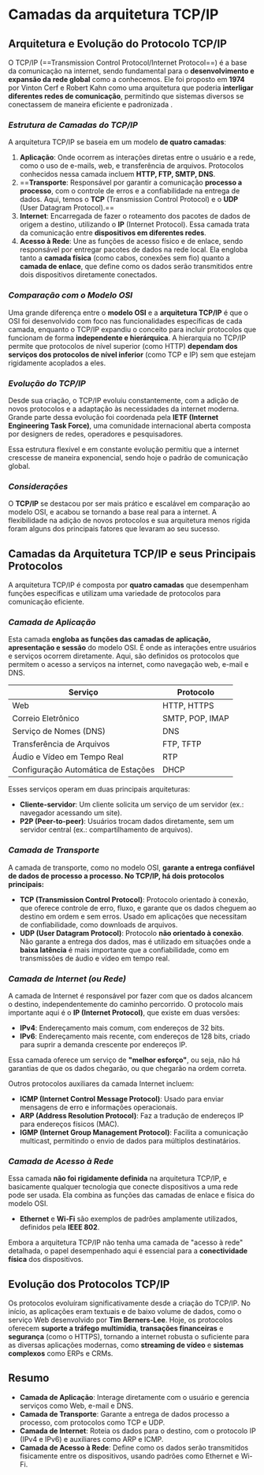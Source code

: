 # **Camadas da arquitetura TCP/IP**

## Arquitetura e Evolução do Protocolo TCP/IP

O TCP/IP (==Transmission Control Protocol/Internet Protocol==) é a base da comunicação na internet, sendo fundamental para o **desenvolvimento e expansão da rede global** como a conhecemos. Ele foi proposto em **1974** por Vinton Cerf e Robert Kahn como uma arquitetura que poderia **interligar diferentes redes de comunicação**, permitindo que sistemas diversos se conectassem de maneira eficiente e padronizada .

### *Estrutura de Camadas do TCP/IP*
A arquitetura TCP/IP se baseia em um modelo **de quatro camadas**:
1. **Aplicação**: Onde ocorrem as interações diretas entre o usuário e a rede, como o uso de e-mails, web, e transferência de arquivos. Protocolos conhecidos nessa camada incluem **HTTP, FTP, SMTP, DNS**.
2. ==**Transporte**: Responsável por garantir a comunicação **processo a processo**, com o controle de erros e a confiabilidade na entrega de dados. Aqui, temos o **TCP** (Transmission Control Protocol) e o **UDP** (User Datagram Protocol).==
3. **Internet**: Encarregada de fazer o roteamento dos pacotes de dados de origem a destino, utilizando o **IP** (Internet Protocol). Essa camada trata da comunicação entre **dispositivos em diferentes redes**.
4. **Acesso à Rede**: Une as funções de acesso físico e de enlace, sendo responsável por entregar pacotes de dados na rede local. Ela engloba tanto a **camada física** (como cabos, conexões sem fio) quanto a **camada de enlace**, que define como os dados serão transmitidos entre dois dispositivos diretamente conectados.

### *Comparação com o Modelo OSI*
Uma grande diferença entre o **modelo OSI** e a **arquitetura TCP/IP** é que o OSI foi desenvolvido com foco nas funcionalidades específicas de cada camada, enquanto o TCP/IP expandiu o conceito para incluir protocolos que funcionam de forma **independente e hierárquica**. A hierarquia no TCP/IP permite que protocolos de nível superior (como HTTP) **dependam dos serviços dos protocolos de nível inferior** (como TCP e IP) sem que estejam rigidamente acoplados a eles.

### *Evolução do TCP/IP*
Desde sua criação, o TCP/IP evoluiu constantemente, com a adição de novos protocolos e a adaptação às necessidades da internet moderna. Grande parte dessa evolução foi coordenada pela **IETF (Internet Engineering Task Force)**, uma comunidade internacional aberta composta por designers de redes, operadores e pesquisadores.

Essa estrutura flexível e em constante evolução permitiu que a internet crescesse de maneira exponencial, sendo hoje o padrão de comunicação global.

### *Considerações*
O **TCP/IP** se destacou por ser mais prático e escalável em comparação ao modelo OSI, e acabou se tornando a base real para a internet. A flexibilidade na adição de novos protocolos e sua arquitetura menos rígida foram alguns dos principais fatores que levaram ao seu sucesso.

## Camadas da Arquitetura TCP/IP e seus Principais Protocolos

A arquitetura TCP/IP é composta por **quatro camadas** que desempenham funções específicas e utilizam uma variedade de protocolos para comunicação eficiente.

### *Camada de Aplicação*
Esta camada **engloba as funções das camadas de aplicação, apresentação e sessão** do modelo OSI. É onde as interações entre usuários e serviços ocorrem diretamente. Aqui, são definidos os protocolos que permitem o acesso a serviços na internet, como navegação web, e-mail e DNS.

| **Serviço**                         | **Protocolo**   |
| ----------------------------------- | --------------- |
| Web                                 | HTTP, HTTPS     |
| Correio Eletrônico                  | SMTP, POP, IMAP |
| Serviço de Nomes (DNS)              | DNS             |
| Transferência de Arquivos           | FTP, TFTP       |
| Áudio e Vídeo em Tempo Real         | RTP             |
| Configuração Automática de Estações | DHCP            |

Esses serviços operam em duas principais arquiteturas:
- **Cliente-servidor**: Um cliente solicita um serviço de um servidor (ex.: navegador acessando um site).
- **P2P (Peer-to-peer)**: Usuários trocam dados diretamente, sem um servidor central (ex.: compartilhamento de arquivos).

### *Camada de Transporte*
A camada de transporte, como no modelo OSI, **garante a entrega confiável de dados de processo a processo. No TCP/IP, há dois protocolos principais:**
- **TCP (Transmission Control Protocol)**: Protocolo orientado à conexão, que oferece controle de erro, fluxo, e garante que os dados cheguem ao destino em ordem e sem erros. Usado em aplicações que necessitam de confiabilidade, como downloads de arquivos.
- **UDP (User Datagram Protocol)**: Protocolo **não orientado à conexão**. Não garante a entrega dos dados, mas é utilizado em situações onde a **baixa latência** é mais importante que a confiabilidade, como em transmissões de áudio e vídeo em tempo real.

### *Camada de Internet (ou Rede)*
A camada de Internet é responsável por fazer com que os dados alcancem o destino, independentemente do caminho percorrido. O protocolo mais importante aqui é o **IP (Internet Protocol)**, que existe em duas versões:
- **IPv4**: Endereçamento mais comum, com endereços de 32 bits.
- **IPv6**: Endereçamento mais recente, com endereços de 128 bits, criado para suprir a demanda crescente por endereços IP.

Essa camada oferece um serviço de **"melhor esforço"**, ou seja, não há garantias de que os dados chegarão, ou que chegarão na ordem correta.

Outros protocolos auxiliares da camada Internet incluem:
- **ICMP (Internet Control Message Protocol)**: Usado para enviar mensagens de erro e informações operacionais.
- **ARP (Address Resolution Protocol)**: Faz a tradução de endereços IP para endereços físicos (MAC).
- **IGMP (Internet Group Management Protocol)**: Facilita a comunicação multicast, permitindo o envio de dados para múltiplos destinatários.

### *Camada de Acesso à Rede*
Essa camada **não foi rigidamente definida** na arquitetura TCP/IP, e basicamente qualquer tecnologia que conecte dispositivos a uma rede pode ser usada. Ela combina as funções das camadas de enlace e física do modelo OSI. 

- **Ethernet** e **Wi-Fi** são exemplos de padrões amplamente utilizados, definidos pela **IEEE 802**.
  
Embora a arquitetura TCP/IP não tenha uma camada de "acesso à rede" detalhada, o papel desempenhado aqui é essencial para a **conectividade física** dos dispositivos.

## Evolução dos Protocolos TCP/IP

Os protocolos evoluíram significativamente desde a criação do TCP/IP. No início, as aplicações eram textuais e de baixo volume de dados, como o serviço Web desenvolvido por **Tim Berners-Lee**. Hoje, os protocolos oferecem **suporte a tráfego multimídia**, **transações financeiras** e **segurança** (como o HTTPS), tornando a internet robusta o suficiente para as diversas aplicações modernas, como **streaming de vídeo** e **sistemas complexos** como ERPs e CRMs.

## Resumo

- **Camada de Aplicação**: Interage diretamente com o usuário e gerencia serviços como Web, e-mail e DNS.
- **Camada de Transporte**: Garante a entrega de dados processo a processo, com protocolos como TCP e UDP.
- **Camada de Internet**: Roteia os dados para o destino, com o protocolo IP (IPv4 e IPv6) e auxiliares como ARP e ICMP.
- **Camada de Acesso à Rede**: Define como os dados serão transmitidos fisicamente entre os dispositivos, usando padrões como Ethernet e Wi-Fi.